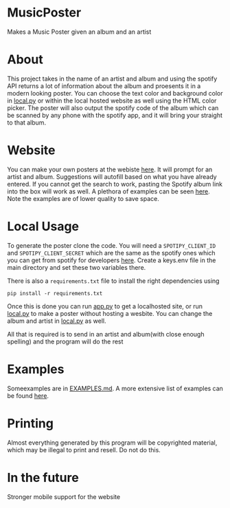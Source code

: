 # MusicPoster
Makes a Music Poster given an album and an artist

# About
This project takes in the name of an artist and album and using the spotify API returns a lot of information about the album and proesents it in a modern looking poster. You can choose the text color and background color in [local.py](local.py) or within the local hosted website as well using the HTML color picker. The poster will also output the spotify code of the album which can be scanned by any phone with the spotify app, and it will bring your straight to that album. 

# Website
You can make your own posters at the webiste [here](https://trevorg73.web.illinois.edu/musicposter/home). It will prompt for an artist and album. Suggestions will autofill based on what you have already entered. If you cannot get the search to work, pasting the Spotify album link into the box will work as well. A plethora of examples can be seen [here](https://trevorg73.web.illinois.edu/musicposter/mosaic). Note the examples are of lower quality to save space. 

# Local Usage
To generate the poster clone the code. You will need a `SPOTIPY_CLIENT_ID` and `SPOTIPY_CLIENT_SECRET` which are the same as the spotify ones which you can get from spotify for developers [here](https://developer.spotify.com/documentation/general/guides/authorization/). 
Create a keys.env file in the main directory and set these two variables there.

There is also a `requirements.txt` file to install the right dependencies using 
```console
pip install -r requirements.txt
```

Once this is done you can run [app.py](app.py) to get a localhosted site, or run [local.py](local.py) to make a poster without hosting a wesbite. You can change the album and artist in [local.py](local.py) as well. 

All that is required is to send in an artist and album(with close enough spelling) and the program will do the rest

# Examples
Someexamples are in [EXAMPLES.md](EXAMPLES.md). A more extensive list of examples can be found [here](https://trevorg73.web.illinois.edu/musicposter/mosaic). 


# Printing
Almost everything generated by this program will be copyrighted material, which may be illegal to print and resell. Do not do this.

# In the future
Stronger mobile support for the website

